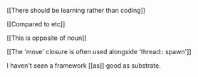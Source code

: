 [[There should be learning rather than coding]]

 [[Compared to etc]]

 [[This is opposite of noun]]

 [[The 'move' closure is often used alongside 'thread:: spawn']]

 I haven't seen a framework [[as]] good as substrate. 